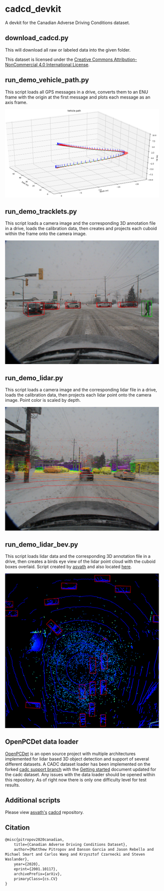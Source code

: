 # cadcd_devkit
A devkit for the Canadian Adverse Driving Conditions dataset.

## download_cadcd.py
This will download all raw or labeled data into the given folder.

This dataset is licensed under the [Creative Commons Attribution-NonCommercial 4.0 International License](http://creativecommons.org/licenses/by-nc/4.0/).

## run_demo_vehicle_path.py
This script loads all GPS  messages in a drive, converts them to an ENU frame with the origin at the first message and plots each message as an axis frame.

![Vehicle path demo](images/2019_02_27_0027_vehicle_path.png) <!-- .element height="50%" width="50%" -->

## run_demo_tracklets.py
This script loads a camera image and the corresponding 3D annotation file in a drive, loads the calibration data, then creates and projects each cuboid within the frame onto the camera image.

![Vehicle path demo](images/2019_02_27_0033_tracklets_frame_12.png)

## run_demo_lidar.py
This script loads a camera image and the corresponding lidar file in a drive, loads the calibration data, then projects each lidar point onto the camera image. Point color is scaled by depth.

![Vehicle path demo](images/2019_02_27_0027_lidar_frame_90.png)

## run_demo_lidar_bev.py
This script loads lidar data and the corresponding 3D annotation file in a drive, then creates a birds eye view of the lidar point cloud with the cuboid boxes overlaid. Script created by [asvath](https://github.com/asvath) and also located [here](https://github.com/asvath/cadcd/blob/master/birds_eye_view.py).

![Vehicle path demo](images/2019_02_27_0033_lidar_bev_frame_12_cropped.png)

## OpenPCDet data loader
[OpenPCDet](https://github.com/open-mmlab/OpenPCDet) is an open source project with multiple architectures implemented for lidar based 3D object detection and support of several different datasets. A CADC dataset loader has been implemented on the forked [cadc support branch](https://github.com/mpitropov/OpenPCDet/tree/cadc_support) with the [Getting started](https://github.com/mpitropov/OpenPCDet/blob/cadc_support/docs/GETTING_STARTED.md#cadc-dataset) document updated for the cadc dataset. Any issues with the data loader should be opened within this repository. As of right now there is only one difficulty level for test results.

## Additional scripts
Please view [asvath's](https://github.com/asvath) [cadcd](https://github.com/asvath/cadcd) repository.

## Citation
    @misc{pitropov2020canadian,
        title={Canadian Adverse Driving Conditions Dataset},
        author={Matthew Pitropov and Danson Garcia and Jason Rebello and Michael Smart and Carlos Wang and Krzysztof Czarnecki and Steven Waslander},
        year={2020},
        eprint={2001.10117},
        archivePrefix={arXiv},
        primaryClass={cs.CV}
    }
